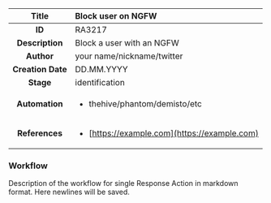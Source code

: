 | Title                       |  Block user on NGFW         |
|:---------------------------:|:--------------------|
| **ID**                      | RA3217            |
| **Description**             | Block a user with an NGFW   |
| **Author**                  | your name/nickname/twitter        |
| **Creation Date**           | DD.MM.YYYY |
| **Stage**                   | identification         |
| **Automation** |<ul><li>thehive/phantom/demisto/etc</li></ul>|
| **References** |<ul><li>[https://example.com](https://example.com)</li></ul>|

### Workflow

Description of the workflow for single Response Action in markdown format.
Here newlines will be saved.
